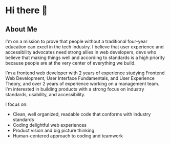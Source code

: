 # Hi there 👋

## About Me
I'm on a mission to prove that people without a traditional four-year education can excel in the tech industry. I believe that user experience and accessibility advocates need strong allies in web developers, devs who believe that making things well and according to standards is a high priority because people are at the very center of everything we build.

I'm a frontend web developer with 2 years of experience studying Frontend Web Development, User Interface Fundamentals, and User Experience Theory, and over 2 years of experience working on a management team. I'm interested in building products with a strong focus on industry standards, usability, and accessibility.

I focus on:
- Clean, well organized, readable code that conforms with industry standards
- Coding delightful web experiences
- Product vision and big picture thinking
- Human-centered approach to coding and teamwork
<!--
**lizzSoup/lizzSoup** is a ✨ _special_ ✨ repository because its `README.md` (this file) appears on your GitHub profile.

Here are some ideas to get you started:

- 🔭 I’m currently working on ...
- 🌱 I’m currently learning ...
- 👯 I’m looking to collaborate on ...
- 🤔 I’m looking for help with ...
- 💬 Ask me about ...
- 📫 How to reach me: ...
- 😄 Pronouns: ...
- ⚡ Fun fact: ...
-->
